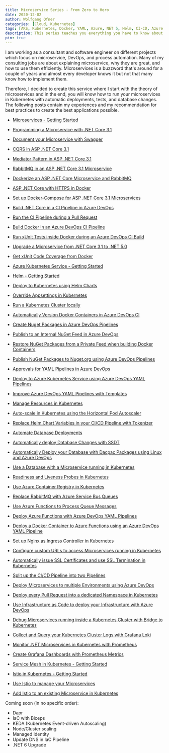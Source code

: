 ```yaml
---
title: Microservice Series - From Zero to Hero
date: 2020-12-02
author: Wolfgang Ofner
categories: [Cloud, Kubernetes]
tags: [AKS, Kubernetes, Docker, YAML, Azure, NET 5, Helm, CI-CD, Azure DevOps, C#, Azure]
description: This series teaches you everything you have to know about microservices, Kubernetes, DevOps, Docker, Helm and much more.
pin: true
---
```


I am working as a consultant and software engineer on different projects which focus on microservice, DevOps, and process automation. Many of my consulting jobs are about explaining microservice, why they are great, and how to use them efficiently. Microservices is a buzzword that's around for a couple of years and almost every developer knows it but not that many know how to implement them. 

Therefore, I decided to create this service where I start with the theory of microservices and in the end, you will know how to run your microservices in Kubernetes with automatic deployments, tests, and database changes. The following posts contain my experiences and my recommendation for best practices to create the best applications possible.

- [Microservices - Getting Started](/microservices-getting-started)

- [Programming a Microservice with .NET Core 3.1](/programming-microservices-net-core-3-1)

- [Document your Microservice with Swagger](/document-your-microservice-with-swagger)

- [CQRS in ASP .NET Core 3.1](/cqrs-in-asp-net-core-3-1)

- [Mediator Pattern in ASP .NET Core 3.1](/mediator-pattern-in-asp-net-core-3-1)

- [RabbitMQ in an ASP .NET Core 3.1 Microservice](/rabbitmq-in-an-asp-net-core-3-1-microservice)

- [Dockerize an ASP .NET Core Microservice and RabbitMQ](/dockerize-an-asp-net-core-microservice-and-rabbitmq)

- [ASP .NET Core with HTTPS in Docker](/asp-net-core-with-https-in-docker)

- [Set up Docker-Compose for ASP .NET Core 3.1 Microservices](/set-up-docker-compose-for-asp-net-core-3-1-microservices)

- [Build .NET Core in a CI Pipeline in Azure DevOps](/build-net-core-in-ci-pipeline-in-azure-devops)

- [Run the CI Pipeline during a Pull Request](/run-the-ci-pipeline-during-pull-request)

- [Build Docker in an Azure DevOps CI Pipeline](/build-docker-azure-devops-ci-pipeline)

- [Run xUnit Tests inside Docker during an Azure DevOps CI Build](/run-xUnit-inside-docker-during-ci-build)

- [Upgrade a Microservice from .NET Core 3.1 to .NET 5.0](/upgrade-microservice-net-core-3-1-net-5-0)

- [Get xUnit Code Coverage from Docker](/get-xunit-code-coverage-from-docker)

- [Azure Kubernetes Service - Getting Started](/azure-kubernetes-service-getting-started)

- [Helm - Getting Started](/helm-getting-started)

- [Deploy to Kubernetes using Helm Charts](/deploy-kubernetes-using-helm)

- [Override Appsettings in Kubernetes](/override-appsettings-in-kubernetes)

- [Run a Kubernetes Cluster locally](/run-kubernetes-cluster-locally)

- [Automatically Version Docker Containers in Azure DevOps CI](/automatically-version-docker-container)

- [Create Nuget Packages in Azure DevOps Pipelines](/create-nuget-azure-devops)

- [Publish to an Internal NuGet Feed in Azure DevOps](/publish-internal-nuget-feed)

- [Restore NuGet Packages from a Private Feed when building Docker Containers](/restore-nuget-inside-docker)

- [Publish NuGet Packages to Nuget.org using Azure DevOps Pipelines](/azure-devops-publish-nuget)

- [Approvals for YAML Pipelines in Azure DevOps](/deployment-approvals-yaml-pipeline)

- [Deploy to Azure Kubernetes Service using Azure DevOps YAML Pipelines](/deploy-kubernetes-azure-devops)

- [Improve Azure DevOps YAML Pipelines with Templates](/improve-azure-devops-pipelines-templates)

- [Manage Resources in Kubernetes](/manage-resources-kubernetes)

- [Auto-scale in Kubernetes using the Horizontal Pod Autoscaler](/auto-scale-kubernetes-hpa)

- [Replace Helm Chart Variables in your CI/CD Pipeline with Tokenizer](/replace-helm-variables-tokenizer)

- [Automate Database Deployments](/automate-database-deployments)

- [Automatically deploy Database Changes with SSDT](/automatically-deploy-database-changes)

- [Automatically Deploy your Database with Dacpac Packages using Linux and Azure DevOps](/deploy-dacpac-linux-azure-devops)

- [Use a Database with a Microservice running in Kubernetes](/microservice-with-database-kubernetes)

- [Readiness and Liveness Probes in Kubernetes](/readiness-health-probes-kubernetes)

- [Use Azure Container Registry in Kubernetes](/azure-container-registry-kubernetes)

- [Replace RabbitMQ with Azure Service Bus Queues](/replace-rabbitmq-azure-service-bus-queue)

- [Use Azure Functions to Process Queue Messages](/azure-functions-process-queue-messages)

- [Deploy Azure Functions with Azure DevOps YAML Pipelines](/deploy-azure-functions-azure-devops-pipelines)

- [Deploy a Docker Container to Azure Functions using an Azure DevOps YAML Pipeline](/deploy-docker-container-azure-functions)

- [Set up Nginx as Ingress Controller in Kubernetes](/setup-nginx-ingress-controller-kubernetes)

- [Configure custom URLs to access Microservices running in Kubernetes](/configure-custom-urls-to-access-microservices-running-in-kubernetes)

- [Automatically issue SSL Certificates and use SSL Termination in Kubernetes](/automatically-issue-ssl-certificates-and-use-ssl-termination-in-kubernetes)

- [Split up the CI/CD Pipeline into two Pipelines](/split-up-the-ci-cd-pipeline-into-two-pipelines)

- [Deploy Microservices to multiple Environments using Azure DevOps](/deploy-microservices-to-multiple-environments-azure-devops)

- [Deploy every Pull Request into a dedicated Namespace in Kubernetes](/deploy-every-pull-request-into-dedicated-namespace-in-kubernetes)

- [Use Infrastructure as Code to deploy your Infrastructure with Azure DevOps](/use-infrastructure-as-code-to-deploy-infrastructure)

- [Debug Microservices running inside a Kubernetes Cluster with Bridge to Kubernetes](/debug-microservices-bridge-kubernetes)

- [Collect and Query your Kubernetes Cluster Logs with Grafana Loki](/collect-and-query-kubernetes-logs-with-grafana-loki)

- [Monitor .NET Microservices in Kubernetes with Prometheus](/monitor-net-microservices-with-prometheus)

- [Create Grafana Dashboards with Prometheus Metrics](/create-grafana-dashboards-with-prometheus-metrics)

- [Service Mesh in Kubernetes - Getting Started](/service-mesh-kubernetes-getting-started)

- [Istio in Kubernetes - Getting Started](/istio-getting-started)

- [Use Istio to manage your Microservices](/use-istio-to-manage-your-microservices)

- [Add Istio to an existing Microservice in Kubernetes](/add-Istio-to-existing-microservice-in-kubernetes)

Coming soon (in no specific order):
- Dapr
- IaC with Biceps
- KEDA (Kubernetes Event-driven Autoscaling)
- Node/Cluster scaling
- Managed Identity
- Update DNS in IaC Pipeline
- .NET 6 Upgrade